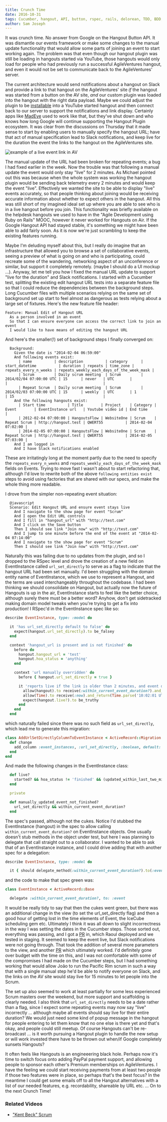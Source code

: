 ```yaml
---
title: Crunch Time
date: 2016-10-31
tags: Cucumber, hangout, API, button, rspec, rails, delorean, TDD, BDD, UX, UI
author: Sam Joseph
---
```


It was crunch time.  No answer from Google on the Hangout Button API.  It was dismantle our events framework or make some changes to the manual update functionality that would allow some parts of joining an event to start working again.  The problem was that even though our hangout plugin was still be loading in hangouts started via YouTube, those hangouts would only load for people who had previously run a successful AgileVentures hangout, and even it would not be set to communicate back to the AgileVentures' server.

The current architecture would send notifications about a hangout on Slack and provide a link to that hangout on the AgileVentures' site *if* the hangout was started from a button on the AV site, *and* our custom plugin was loaded into the hangout with the right data payload.  Maybe we could adjust the plugin to be [installable](https://developers.google.com/+/hangouts/publishing) into a YouTube started hangout and then connect back to our server to support the notifications and link display.  Certainly apps like [MadEye](https://twitter.com/_madeye) used to work like that, but they've shut down and who knows how long Google will continue supporting the Hangout Plugin ecosystem.  It was clear from the discussions on Thursday that it made sense to start by enabling users to manually specify the hangout URL; have that act of manual specification lead to Slack notifications, and keep live for the duration the event the links to the hangout on the AgileVentures site.

![example of a live event link in AV](https://www.dropbox.com/s/5vseylfvnfeufd5/Screenshot%202016-10-31%2009.46.02.png?dl=1)

The manual update of the URL had been broken for repeating events; a bug I had fixed earlier in the week.  Now the trouble was that following a manual update the event would only stay "live" for 2 minutes.  As Michael pointed out this was because when the whole system was working the hangout plugin would be sending back telemetry every 2 minutes and would keep the event "live".  Effectively we wanted the site to be able to display "live" events accurately, so that people thinking about joining would be receiving accurate information about whether to expect others in the hangout.  All this was still short of my imagined ideal set up where you are able to see who is in a live hangout before you join.  This functionality was briefly available on the helpdesk hangouts we used to have in the "Agile Development using Ruby on Rails" MOOC, however it never worked for Hangouts on Air.  If the Google Hangout API had stayed stable, it's something we might have been able to add fairly soon.  As it is now we're just scrambling to keep the existing features running.

Maybe I'm deluding myself about this, but I really do imagine that an infrastructure that allowed you to browse a set of collaborative events, seeing a preview of what is going on and who is participating, could recreate some of the wandering, networking aspect of an unconference or similar, but support it completely remotely. (maybe I should do a UI mockup ...).  Anyway, let me tell you how I fixed the manual URL update to support "live for the duration" and Slack notifications.  I started with a Cucumber test, splitting the existing edit hangout URL tests into a separate feature file so that I could reduce the dependencies between the background steps.  Long Cucumber files with multiple scenarios relying on the same set of background set up start to feel almost as dangerous as tests relying about a large set of fixtures.  Here's the new feature file header:

```gherkin
Feature: Manual Edit of Hangout URL
  As a person involved in an event
  So that I can ensure everyone can access the correct link to join an event
  I would like to have means of editing the hangout URL
```

And here's the smaller(!) set of background steps I finally converged on:

```gherkin 
  Background:
    Given the date is "2014-02-04 06:59:00"
    And following events exist:
      | name          | description          | category      | start_datetime          | duration | repeats | time_zone | repeats_every_n_weeks | repeats_weekly_each_days_of_the_week_mask |
      | Scrum         | Daily scrum meeting  | Scrum         | 2014/02/04 07:00:00 UTC | 15      | never   | UTC       |                       |                                           |
      | Repeat Scrum  | Daily scrum meeting  | Scrum         | 2014/02/03 07:00:00 UTC | 15      | weekly  | UTC       | 1                     | 15                                        |
    And the following hangouts exist:
      | Start time          | Title        | Project    | Category | Event        | EventInstance url   | Youtube video id | End time            |
      | 2012-02-04 07:00:00 | HangoutsFlow | WebsiteOne | Scrum    | Repeat Scrum | http://hangout.test | QWERT55          | 2014-02-04 07:02:00 |
      | 2014-02-05 07:00:00 | HangoutsFlow | WebsiteOne | Scrum    | Repeat Scrum | http://hangout.test | QWERT55          | 2014-02-05 07:03:00 |
    And I am logged in
    And I have Slack notifications enabled
```

These are irritatingly long at the moment partly due to the need to specify the `repeats_every_n_weeks` and `repeats_weekly_each_days_of_the_week_mask` fields on Events.  Trying to move fast I wasn't about to start refactoring that, although I'd love to rewrite both of the above `following entities exist` steps to avoid using factories that are shared with our specs, and make the whole thing more readable.

I drove from the simpler non-repeating event situation:

```gherkin
  @javascript
  Scenario: Edit Hangout URL and ensure event stays live
    And I navigate to the show page for event "Scrum"
    And I open the Edit URL controls
    And I fill in "hangout_url" with "http://test.com"
    And I click on the Save button
    Then I should see link "Join now" with "http://test.com"
    And I jump to one minute before the end of the event at "2014-02-04 07:14:00"
    And I navigate to the show page for event "Scrum"
    Then I should see link "Join now" with "http://test.com"
```

Naturally this was failing due to no updates from the plugin, and so I dropped to the RSpec level and drove the creation of a new field on EventInstance called `url_set_directly` to serve as a flag to indicate that the hangout URL had been set manually. I'd been struggling with the domain entity name of EventInstance, which we use to represent a Hangout, and the terms are used interchangeably throughout the codebase.  I had been thinking we should consolidate on Hangout, but actually now the future of Hangouts is up in the air, EventInstance starts to feel like the better choice, although surely there must be a better word?  Anyhow, don't get sidetracked making domain model tweaks when you're trying to get a fix into production!  I RSpec'd in the EventInstance spec like so:

```rb
describe EventInstance, type: :model do

  it 'has url_set_directly default to false' do
    expect(hangout.url_set_directly).to be_falsey
  end

  context 'hangout_url is present and is not finished' do
    before do
      hangout.hangout_url = 'test'
      hangout.hoa_status = 'anything'
    end

    context 'url manually overridden' do
      before { hangout.url_set_directly = true }

      it 'reports live if the link is older than 2 minutes, and event duration not expired' do
        allow(hangout).to receive(:within_current_event_duration?).and_return(true)
        allow(Time).to receive(:now).and_return(Time.parse('10:02:01 UTC'))
        expect(hangout.live?).to be_truthy
      end
    end
  end
```

which naturally failed since there was no such field as `url_set_directly`, which lead me to generate this migration:

```rb
class AddUrlSetDirectlyColumnToEventInstance < ActiveRecord::Migration
  def change
    add_column :event_instances, :url_set_directly, :boolean, default: false
  end
end
```

And made the following changes in the EventInstance class:

```rb
  def live?
    started? && hoa_status != 'finished' && (updated_within_last_two_minutes? || manually_updated_event_not_finished?)
  end

  private

  def manually_updated_event_not_finished?
    url_set_directly && within_current_event_duration?
  end

```

The spec's passed, although not the cukes.  Notice I'd stubbed the EventInstance (hangout) in the spec to allow calling `within_current_event_duration?` on EventInstance objects. One usually doesn't stub methods in the object under test, but here I was planning to delegate that call straight out to a collaborator. I wanted to be able to ask that of an EventInstance instance, and I could drive adding that with another spec for a delegation:


```rb
describe EventInstance, type: :model do

  it { should delegate_method(:within_current_event_duration?).to(:event) }
```

and the code to make that spec green was:

```rb
class EventInstance < ActiveRecord::Base

  delegate :within_current_event_duration?, to: :event
```

It would be really tidy to say that then the cukes went green, but there was an additional change in the view (to set the url_set_directly flag) and then a good hour of getting lost in the time elements of Event, the IceCube scheduling gem etc.  Ultimately I think it was all down to slight incorrectness in the way I was setting the dates in the Cucumber steps.   Those sorted out, everything was passing, and I got a [PR](https://github.com/AgileVentures/WebsiteOne/pull/1370) in, which Raoul deployed and we tested in staging.  It seemed to keep the event live, but Slack notifications were not going through.  That took the addition of several more parameters to the view, and another [PR](https://github.com/AgileVentures/WebsiteOne/pull/1372) which ultimately worked.  I'd definitely gone over budget with the time on this, and I was not comfortable with some of the compromises I had made on the Cucumber steps, but I had something working that would allow João to run the Pacific Rim scrum in such a way that with a single manual step he'd be able to notify everyone on Slack, and the links on the AV site would stay live for 15 minutes to let people into the Scrum.

The set up also seemed to work at least partially for some less experienced Scrum masters over the weekend, but more support and scaffolding is clearly needed.  I also think that `url_set_directly` needs to be a date rather than a flag, since I expect some repeating events may now say "live" incorrectly ... although maybe all events should say live for their entire duration? We would just need some kind of popup message in the hangout for people entering to let them know that no one else is there yet and that's okay, and people could still meetup.  Of course Hangouts can't be re-broadcast ... is it worth pursuing a Hangout plugin to handle the new setup or will work invested there have to be thrown out when/if Google completely sunsets Hangouts?

It often feels like Hangouts is an engineeering black hole.  Perhaps now it's time to switch focus onto adding PayPal payment support, and allowing people to sponsor each other's Premium memberships on AgileVentures.  I have the feeling we could start receiving payments from at least two people if those two features were in place, so perhaps that's the best focus?  In the meantime I could get some emails off to all the Hangout alternatives with a list of our needed features, e.g. recordability, shareable by URL etc. ... On to the next Crunch Time!


### Related Videos

* ["Kent Beck" Scrum](https://www.youtube.com/watch?v=nJVeelkuoGw)


